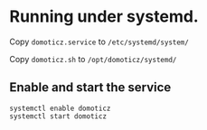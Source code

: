 # Running under systemd.

Copy `domoticz.service` to `/etc/systemd/system/`

Copy `domoticz.sh` to `/opt/domoticz/systemd/`

## Enable and start the service
```
systemctl enable domoticz
systemctl start domoticz
```
